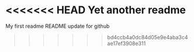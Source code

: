 <<<<<<< HEAD
Yet another readme
=======
My first readme
README update for github
>>>>>>> bd4ccb4a0dc84d05e9e4aba3c4ae17ef3908e311
